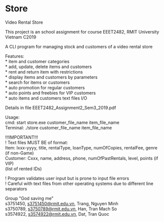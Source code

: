# Store
Video Rental Store  

This project is an school assignment for course EEET2482, RMIT University Vietnam C2019  

A CLI program for managing stock and customers of a video rental store  

Features:  
	* item and customer categories  
	* add, update, delete items and customers  
	* rent and return item with restrictions  
	* display items and customers by parameters  
	* search for items or customers  
	* auto promotion for regular customers  
	* auto points and freebies for VIP customers  
	* auto items and customers text files I/O  

Details in file EEET2482_Assignment2_Sem3_2019.pdf  

Usage:  
	cmd: start store.exe customer_file_name item_file_name  
	Terminal: ./store customer_file_name item_file_name  

!!!IMPORTANT!!!  
! Text files MUST BE of format:  
	Item: Ixxx-yyyy, title, rentalType, loanType, numOfCopies, rentalFee, genre (if non-Game)  
	Customer: Cxxx, name, address, phone, numOfPastRentals, level, points (if VIP)  
		  (list of rented IDs)  

! Program validates user input but is prone to input file errors  
! Careful with text files from other operating systems due to different line separators  

Group "God saving me"  
	s3751450, s3751450@rmit.edu.vn, Trang, Nguyen Minh  
	s3750789, s3750789@rmit.edu.vn, Han, Tran Mach So  
	s3574922, s3574922@rmit.edu.vn, Dat, Tran Quoc  



